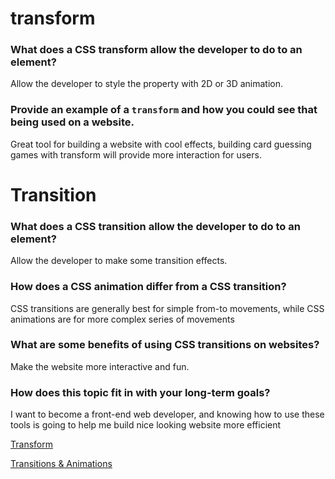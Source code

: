 # transform
### What does a CSS transform allow the developer to do to an element?
Allow the developer to style the property with 2D or 3D  animation.
### Provide an example of a `transform` and how you could see that being used on a website.
Great tool for building a website with cool effects, building card guessing games with transform will provide more interaction for users. 

# Transition
### What does a CSS transition allow the developer to do to an element?
Allow the developer to make some transition effects.
### How does a CSS animation differ from a CSS transition?
CSS transitions are generally best for simple from-to movements, while CSS animations are for more complex series of movements
### What are some benefits of using CSS transitions on websites?
Make the website more interactive and fun. 
### How does this topic fit in with your long-term goals?
I want to become a front-end web developer, and knowing how to use these tools is going to help me build nice looking website more efficient


[Transform](https://learn.shayhowe.com/advanced-html-css/css-transforms/)

[Transitions & Animations](https://learn.shayhowe.com/advanced-html-css/transitions-animations/)
